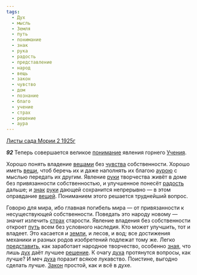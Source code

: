 ```yaml
---
tags:
  - Дух
  - мысль
  - Земля
  - путь
  - понимание
  - знак
  - рука
  - радость
  - представление
  - народ
  - вещь
  - закон
  - чувство
  - дом
  - познание
  - благо
  - учение
  - страх
  - решение
  - аура
---
```


[Листы сада Мории 2 1925г](https://127.0.0.1:4002/agni/1925)

___92___
Теперь совершается великое [понимание](../../../tags/#понимание) явления горнего [Учения](../../../tags/#учение).   

Хорошо понять владение [вещами](../../../tags/#вещь) без [чувства](../../../tags/#чувство) собственности. Хорошо иметь [вещи](../../../tags/#вещь), чтоб беречь их и даже наполнять их благою [аурою](../../../tags/#аура) с мыслью передать их другим. Явление [руки](../../../tags/#рука) творчества живёт в доме без привязанности собственностью, и улучшенное понесёт [радость](../../../tags/#радость) дальше; и [знак](../../../tags/#знак) [руки](../../../tags/#рука) дающей сохранится непрерывно — в этом оправдание [вещей](../../../tags/#вещь). Пониманием этого решается труднейший вопрос.   

Говорю для мира, ибо главная погибель мира — от привязанности к несуществующей собственности. Поведать это народу новому — значит излечить [страх](../../../tags/#страх) старости. Явление владения без собственности откроет [путь](../../../tags/#путь) всем без условного наследия. Кто может улучшить, тот и владеет. Это касается и [земли](../../../tags/#Земля), и лесов, и вод; все достижения механики и разных родов изобретений подлежат тому же. Легко [представить](../../../tags/#представление), как заработает народное творчество, особенно [зная](../../../tags/#познание), что лишь [дух](../../../tags/#Дух) даёт лучшее [решение](../../../tags/#решение). К очагу [духа](../../../tags/#Дух) протянутся вопросы, как лучше? И меч [духа](../../../tags/#Дух) поразит всякое лукавство. Поистине, выгодно сделать лучше. [Закон](../../../tags/#закон) простой, как и всё в духе.   

